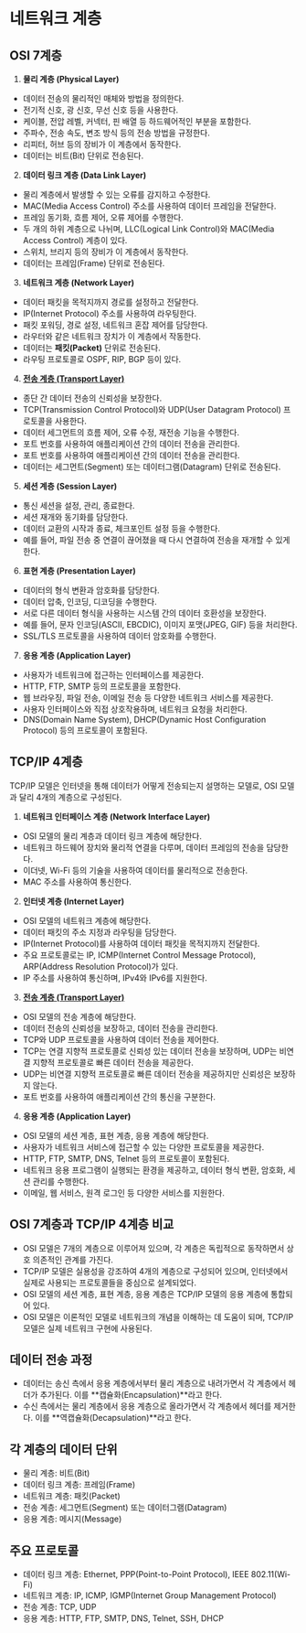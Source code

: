 # 네트워크 계층

## OSI 7계층

1. **물리 계층 (Physical Layer)**
- 데이터 전송의 물리적인 매체와 방법을 정의한다.
- 전기적 신호, 광 신호, 무선 신호 등을 사용한다.
- 케이블, 전압 레벨, 커넥터, 핀 배열 등 하드웨어적인 부분을 포함한다.
- 주파수, 전송 속도, 변조 방식 등의 전송 방법을 규정한다.
- 리피터, 허브 등의 장비가 이 계층에서 동작한다.
- 데이터는 비트(Bit) 단위로 전송된다.

2. **데이터 링크 계층 (Data Link Layer)**
- 물리 계층에서 발생할 수 있는 오류를 감지하고 수정한다.
- MAC(Media Access Control) 주소를 사용하여 데이터 프레임을 전달한다.
- 프레임 동기화, 흐름 제어, 오류 제어를 수행한다.
- 두 개의 하위 계층으로 나뉘며, LLC(Logical Link Control)와 MAC(Media Access Control) 계층이 있다.
- 스위치, 브리지 등의 장비가 이 계층에서 동작한다.
- 데이터는 프레임(Frame) 단위로 전송된다.

3. **네트워크 계층 (Network Layer)**
- 데이터 패킷을 목적지까지 경로를 설정하고 전달한다.
- IP(Internet Protocol) 주소를 사용하여 라우팅한다.
- 패킷 포워딩, 경로 설정, 네트워크 혼잡 제어를 담당한다.
- 라우터와 같은 네트워크 장치가 이 계층에서 작동한다.
- 데이터는 **패킷(Packet)** 단위로 전송된다.
- 라우팅 프로토콜로 OSPF, RIP, BGP 등이 있다.
 
4. [**전송 계층 (Transport Layer)**](transport_layer.md)
- 종단 간 데이터 전송의 신뢰성을 보장한다.
- TCP(Transmission Control Protocol)와 UDP(User Datagram Protocol) 프로토콜을 사용한다.
- 데이터 세그먼트의 흐름 제어, 오류 수정, 재전송 기능을 수행한다.
- 포트 번호를 사용하여 애플리케이션 간의 데이터 전송을 관리한다.
- 포트 번호를 사용하여 애플리케이션 간의 데이터 전송을 관리한다.
- 데이터는 세그먼트(Segment) 또는 데이터그램(Datagram) 단위로 전송된다. 

5. **세션 계층 (Session Layer)**
- 통신 세션을 설정, 관리, 종료한다.
- 세션 재개와 동기화를 담당한다.
- 데이터 교환의 시작과 종료, 체크포인트 설정 등을 수행한다.
- 예를 들어, 파일 전송 중 연결이 끊어졌을 때 다시 연결하여 전송을 재개할 수 있게 한다.

6. **표현 계층 (Presentation Layer)**
- 데이터의 형식 변환과 암호화를 담당한다.
- 데이터 압축, 인코딩, 디코딩을 수행한다.
- 서로 다른 데이터 형식을 사용하는 시스템 간의 데이터 호환성을 보장한다.
- 예를 들어, 문자 인코딩(ASCII, EBCDIC), 이미지 포맷(JPEG, GIF) 등을 처리한다.
- SSL/TLS 프로토콜을 사용하여 데이터 암호화를 수행한다.

7. **응용 계층 (Application Layer)**
- 사용자가 네트워크에 접근하는 인터페이스를 제공한다.
- HTTP, FTP, SMTP 등의 프로토콜을 포함한다.
- 웹 브라우징, 파일 전송, 이메일 전송 등 다양한 네트워크 서비스를 제공한다.
- 사용자 인터페이스와 직접 상호작용하며, 네트워크 요청을 처리한다.
- DNS(Domain Name System), DHCP(Dynamic Host Configuration Protocol) 등의 프로토콜이 포함된다.


## TCP/IP 4계층

TCP/IP 모델은 인터넷을 통해 데이터가 어떻게 전송되는지 설명하는 모델로, OSI 모델과 달리 4개의 계층으로 구성된다.

1. **네트워크 인터페이스 계층 (Network Interface Layer)**
- OSI 모델의 물리 계층과 데이터 링크 계층에 해당한다.
- 네트워크 하드웨어 장치와 물리적 연결을 다루며, 데이터 프레임의 전송을 담당한다.
- 이더넷, Wi-Fi 등의 기술을 사용하여 데이터를 물리적으로 전송한다.
- MAC 주소를 사용하여 통신한다.

2. **인터넷 계층 (Internet Layer)**
- OSI 모델의 네트워크 계층에 해당한다.
- 데이터 패킷의 주소 지정과 라우팅을 담당한다.
- IP(Internet Protocol)를 사용하여 데이터 패킷을 목적지까지 전달한다.
- 주요 프로토콜로는 IP, ICMP(Internet Control Message Protocol), ARP(Address Resolution Protocol)가 있다.
- IP 주소를 사용하여 통신하며, IPv4와 IPv6를 지원한다.
  
3. [**전송 계층 (Transport Layer)**](./transport_layer.md)
- OSI 모델의 전송 계층에 해당한다.
- 데이터 전송의 신뢰성을 보장하고, 데이터 전송을 관리한다.
- TCP와 UDP 프로토콜을 사용하여 데이터 전송을 제어한다.
- TCP는 연결 지향적 프로토콜로 신뢰성 있는 데이터 전송을 보장하며, UDP는 비연결 지향적 프로토콜로 빠른 데이터 전송을 제공한다.
- UDP는 비연결 지향적 프로토콜로 빠른 데이터 전송을 제공하지만 신뢰성은 보장하지 않는다.
- 포트 번호를 사용하여 애플리케이션 간의 통신을 구분한다.

4. **응용 계층 (Application Layer)**
- OSI 모델의 세션 계층, 표현 계층, 응용 계층에 해당한다.
- 사용자가 네트워크 서비스에 접근할 수 있는 다양한 프로토콜을 제공한다.
- HTTP, FTP, SMTP, DNS, Telnet 등의 프로토콜이 포함된다.
- 네트워크 응용 프로그램이 실행되는 환경을 제공하고, 데이터 형식 변환, 암호화, 세션 관리를 수행한다.
- 이메일, 웹 서비스, 원격 로그인 등 다양한 서비스를 지원한다.

## OSI 7계층과 TCP/IP 4계층 비교
- OSI 모델은 7개의 계층으로 이루어져 있으며, 각 계층은 독립적으로 동작하면서 상호 의존적인 관계를 가진다.
- TCP/IP 모델은 실용성을 강조하여 4개의 계층으로 구성되어 있으며, 인터넷에서 실제로 사용되는 프로토콜들을 중심으로 설계되었다.
- OSI 모델의 세션 계층, 표현 계층, 응용 계층은 TCP/IP 모델의 응용 계층에 통합되어 있다.
- OSI 모델은 이론적인 모델로 네트워크의 개념을 이해하는 데 도움이 되며, TCP/IP 모델은 실제 네트워크 구현에 사용된다.

## 데이터 전송 과정
- 데이터는 송신 측에서 응용 계층에서부터 물리 계층으로 내려가면서 각 계층에서 헤더가 추가된다. 이를 **캡슐화(Encapsulation)**라고 한다.
- 수신 측에서는 물리 계층에서 응용 계층으로 올라가면서 각 계층에서 헤더를 제거한다. 이를 **역캡슐화(Decapsulation)**라고 한다.

## 각 계층의 데이터 단위
- 물리 계층: 비트(Bit)
- 데이터 링크 계층: 프레임(Frame)
- 네트워크 계층: 패킷(Packet)
- 전송 계층: 세그먼트(Segment) 또는 데이터그램(Datagram)
- 응용 계층: 메시지(Message)

## 주요 프로토콜
- 데이터 링크 계층: Ethernet, PPP(Point-to-Point Protocol), IEEE 802.11(Wi-Fi)
- 네트워크 계층: IP, ICMP, IGMP(Internet Group Management Protocol)
- 전송 계층: TCP, UDP
- 응용 계층: HTTP, FTP, SMTP, DNS, Telnet, SSH, DHCP